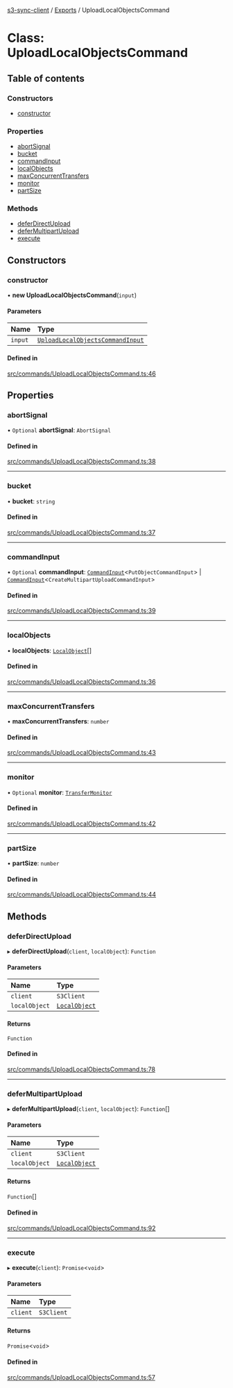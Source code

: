 [s3-sync-client](../README.md) / [Exports](../modules.md) / UploadLocalObjectsCommand

# Class: UploadLocalObjectsCommand

## Table of contents

### Constructors

- [constructor](UploadLocalObjectsCommand.md#constructor)

### Properties

- [abortSignal](UploadLocalObjectsCommand.md#abortsignal)
- [bucket](UploadLocalObjectsCommand.md#bucket)
- [commandInput](UploadLocalObjectsCommand.md#commandinput)
- [localObjects](UploadLocalObjectsCommand.md#localobjects)
- [maxConcurrentTransfers](UploadLocalObjectsCommand.md#maxconcurrenttransfers)
- [monitor](UploadLocalObjectsCommand.md#monitor)
- [partSize](UploadLocalObjectsCommand.md#partsize)

### Methods

- [deferDirectUpload](UploadLocalObjectsCommand.md#deferdirectupload)
- [deferMultipartUpload](UploadLocalObjectsCommand.md#defermultipartupload)
- [execute](UploadLocalObjectsCommand.md#execute)

## Constructors

### constructor

• **new UploadLocalObjectsCommand**(`input`)

#### Parameters

| Name | Type |
| :------ | :------ |
| `input` | [`UploadLocalObjectsCommandInput`](../modules.md#uploadlocalobjectscommandinput) |

#### Defined in

[src/commands/UploadLocalObjectsCommand.ts:46](https://github.com/jeanbmar/s3-sync-client/blob/7c529f6/src/commands/UploadLocalObjectsCommand.ts#L46)

## Properties

### abortSignal

• `Optional` **abortSignal**: `AbortSignal`

#### Defined in

[src/commands/UploadLocalObjectsCommand.ts:38](https://github.com/jeanbmar/s3-sync-client/blob/7c529f6/src/commands/UploadLocalObjectsCommand.ts#L38)

___

### bucket

• **bucket**: `string`

#### Defined in

[src/commands/UploadLocalObjectsCommand.ts:37](https://github.com/jeanbmar/s3-sync-client/blob/7c529f6/src/commands/UploadLocalObjectsCommand.ts#L37)

___

### commandInput

• `Optional` **commandInput**: [`CommandInput`](../modules.md#commandinput)<`PutObjectCommandInput`\> \| [`CommandInput`](../modules.md#commandinput)<`CreateMultipartUploadCommandInput`\>

#### Defined in

[src/commands/UploadLocalObjectsCommand.ts:39](https://github.com/jeanbmar/s3-sync-client/blob/7c529f6/src/commands/UploadLocalObjectsCommand.ts#L39)

___

### localObjects

• **localObjects**: [`LocalObject`](LocalObject.md)[]

#### Defined in

[src/commands/UploadLocalObjectsCommand.ts:36](https://github.com/jeanbmar/s3-sync-client/blob/7c529f6/src/commands/UploadLocalObjectsCommand.ts#L36)

___

### maxConcurrentTransfers

• **maxConcurrentTransfers**: `number`

#### Defined in

[src/commands/UploadLocalObjectsCommand.ts:43](https://github.com/jeanbmar/s3-sync-client/blob/7c529f6/src/commands/UploadLocalObjectsCommand.ts#L43)

___

### monitor

• `Optional` **monitor**: [`TransferMonitor`](TransferMonitor.md)

#### Defined in

[src/commands/UploadLocalObjectsCommand.ts:42](https://github.com/jeanbmar/s3-sync-client/blob/7c529f6/src/commands/UploadLocalObjectsCommand.ts#L42)

___

### partSize

• **partSize**: `number`

#### Defined in

[src/commands/UploadLocalObjectsCommand.ts:44](https://github.com/jeanbmar/s3-sync-client/blob/7c529f6/src/commands/UploadLocalObjectsCommand.ts#L44)

## Methods

### deferDirectUpload

▸ **deferDirectUpload**(`client`, `localObject`): `Function`

#### Parameters

| Name | Type |
| :------ | :------ |
| `client` | `S3Client` |
| `localObject` | [`LocalObject`](LocalObject.md) |

#### Returns

`Function`

#### Defined in

[src/commands/UploadLocalObjectsCommand.ts:78](https://github.com/jeanbmar/s3-sync-client/blob/7c529f6/src/commands/UploadLocalObjectsCommand.ts#L78)

___

### deferMultipartUpload

▸ **deferMultipartUpload**(`client`, `localObject`): `Function`[]

#### Parameters

| Name | Type |
| :------ | :------ |
| `client` | `S3Client` |
| `localObject` | [`LocalObject`](LocalObject.md) |

#### Returns

`Function`[]

#### Defined in

[src/commands/UploadLocalObjectsCommand.ts:92](https://github.com/jeanbmar/s3-sync-client/blob/7c529f6/src/commands/UploadLocalObjectsCommand.ts#L92)

___

### execute

▸ **execute**(`client`): `Promise`<`void`\>

#### Parameters

| Name | Type |
| :------ | :------ |
| `client` | `S3Client` |

#### Returns

`Promise`<`void`\>

#### Defined in

[src/commands/UploadLocalObjectsCommand.ts:57](https://github.com/jeanbmar/s3-sync-client/blob/7c529f6/src/commands/UploadLocalObjectsCommand.ts#L57)
